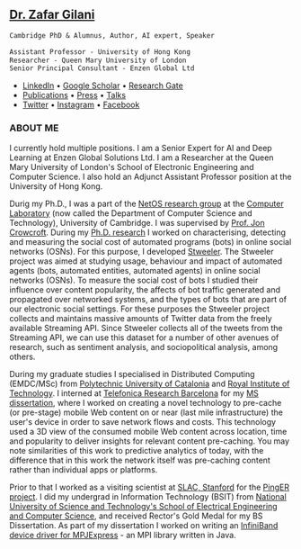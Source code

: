 ## [Dr. Zafar Gilani](https://uk.linkedin.com/in/zafargilani)

``` markdown
Cambridge PhD & Alumnus, Author, AI expert, Speaker

Assistant Professor - University of Hong Kong
Researcher - Queen Mary University of London
Senior Principal Consultant - Enzen Global Ltd
```

- [LinkedIn](https://uk.linkedin.com/in/zafargilani) • [Google Scholar](https://scholar.google.co.uk/citations?user=x2DVQjEAAAAJ) • [Research Gate](https://www.researchgate.net/profile/Zafar_Gilani)
- [Publications](https://docs.google.com/document/d/1FbT1NO_M0sQrkCWheVYjc4G-SBYfvVUECozfipdMz7o/edit) • [Press](https://docs.google.com/document/d/1vWydb-0SsHMJsQdpxE3YnHmctAQhG_Wn4jA6SNgOr4U/edit) • [Talks](https://docs.google.com/document/d/1uVA2W_aoNSKAC5o92tt3mc1AZFW7fbJb5OVo5xUrH6M/edit)
- [Twitter](https://twitter.com/zafilani) • [Instagram](https://www.instagram.com/zafilani/) • [Facebook](https://www.facebook.com/zafilani)


### ABOUT ME

I currently hold multiple positions. I am a Senior Expert for AI and Deep Learning at Enzen Global Solutions Ltd. I am a Researcher at the Queen Mary University of London's School of Electronic Engineering and Computer Science. I also hold an Adjunct Assistant Professor position at the University of Hong Kong.

Durig my Ph.D., I was a part of the [NetOS research group](http://www.cl.cam.ac.uk/research/srg/netos/) at the [Computer Laboratory](http://www.cl.cam.ac.uk/) (now called the Department of Computer Science and Technology), University of Cambridge. I was supervised by [Prof. Jon Crowcroft](http://www.cl.cam.ac.uk/~jac22/). During my [Ph.D. research](https://doi.org/10.17863/CAM.26395) I worked on characterising, detecting and measuring the social cost of automated programs (bots) in online social networks (OSNs). For this purpose, I developed [Stweeler](https://github.com/zafargilani/stcs). The Stweeler project was aimed at studying usage, behaviour and impact of automated agents (bots, automated entities, automated agents) in online social networks (OSNs). To measure the social cost of bots I studied their influence over content popularity, the affects of bot traffic generated and propagated over networked systems, and the types of bots that are part of our electronic social settings. For these purposes the Stweeler project collects and maintains massive amounts of Twitter data from the freely available Streaming API. Since Stweeler collects all of the tweets from the Streaming API, we can use this dataset for a number of other avenues of research, such as sentiment analysis, and sociopolitical analysis, among others.

During my graduate studies I specialised in Distributed Computing (EMDC/MSc) from [Polytechnic University of Catalonia](https://www.ac.upc.edu/emdc) and [Royal Institute of Technology](https://www.kth.se/en/studies/master/emdc). I interned at [Telefonica Research Barcelona](http://www.tid.es/) for my [MS dissertation](http://www.ac.upc.edu/emdc-master-thesis), where I worked on creating a novel technology to pre-cache (or pre-stage) mobile Web content on or near (last mile infrastructure) the user's device in order to save network flows and costs. This technology used a 3D view of the consumed mobile Web content across location, time and popularity to deliver insights for relevant content pre-caching. You may note similarities of this work to predictive analytics of today, with the difference that in this work the network itself was pre-caching content rather than individual apps or platforms.

Prior to that I worked as a visiting scientist at [SLAC, Stanford](http://maggie.seecs.nust.edu.pk/team.html) for the [PingER project](https://en.wikipedia.org/wiki/PingER_Project). I did my undergrad in Information Technology (BSIT) from [National University of Science and Technology's School of Electrical Engineering and Computer Science](http://seecs.nust.edu.pk/), and received Rector's Gold Medal for my BS Dissertation. As part of my dissertation I worked on writing an [InfiniBand device driver for MPJExpress](http://mpjexpress.blogspot.com/2009/08/courtesy-zafar-gillani-httphpc.html) - an MPI library written in Java.


